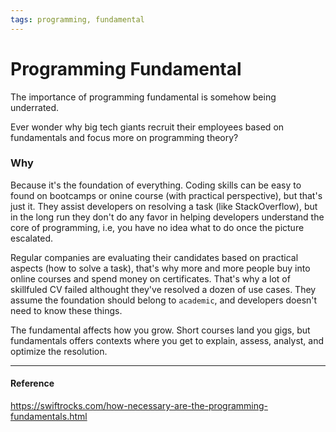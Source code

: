 ```yaml
---
tags: programming, fundamental
---
```


# Programming Fundamental

The importance of programming fundamental is somehow being underrated. 

Ever wonder why big tech giants recruit their employees based on fundamentals and focus more on programming theory? 

### Why
Because it's the foundation of everything. Coding skills can be easy to found on bootcamps or onine course (with practical perspective), but that's just it. They assist developers on resolving a task (like StackOverflow), but in the long run they don't do any favor in helping developers understand the core of programming, i.e, you have no idea what to do once the picture escalated. 

Regular companies are evaluating their candidates based on practical aspects (how to solve a task), that's why more and more people buy into online courses and spend money on certificates. That's why a lot of skillfuled CV failed althought they've resolved a dozen of use cases. They assume the foundation should belong to `academic`, and developers doesn't need to know these things. 

The fundamental affects how you grow. Short courses land you gigs, but fundamentals offers contexts where you get to explain, assess, analyst, and optimize the resolution. 

---

#### Reference

https://swiftrocks.com/how-necessary-are-the-programming-fundamentals.html